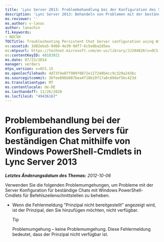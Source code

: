 ```yaml
---
title: 'Lync Server 2013: Problembehandlung bei der Konfiguration des Servers für beständigen Chat mithilfe von Windows PowerShell-Cmdlets'
description: 'Lync Server 2013: Behandeln von Problemen mit der beständigen Chat Serverkonfiguration mithilfe von Windows PowerShell-Cmdlets.'
ms.reviewer: ''
ms.author: v-lanac
author: lanachin
f1.keywords:
- NOCSH
TOCTitle: Troubleshooting Persistent Chat Server configuration using Windows PowerShell cmdlets
ms:assetid: 3d82eba5-9d68-4e30-9df7-6c5e8ba2d5ea
ms:mtpsurl: https://technet.microsoft.com/en-us/library/JJ204826(v=OCS.15)
ms:contentKeyID: 48183921
ms.date: 07/23/2014
manager: serdars
mtps_version: v=OCS.15
ms.openlocfilehash: 4d73f4e07f909f0872e127240b4cc9c329a243bc
ms.sourcegitcommit: 36fee89bb887bea4f18b19f17a8c69daf5bc423d
ms.translationtype: MT
ms.contentlocale: de-DE
ms.lasthandoff: 11/26/2020
ms.locfileid: "49436167"
---
```

# <a name="troubleshooting-persistent-chat-server-configuration-using-windows-powershell-cmdlets-in-lync-server-2013"></a>Problembehandlung bei der Konfiguration des Servers für beständigen Chat mithilfe von Windows PowerShell-Cmdlets in Lync Server 2013

<div data-xmlns="http://www.w3.org/1999/xhtml">

<div class="topic" data-xmlns="http://www.w3.org/1999/xhtml" data-msxsl="urn:schemas-microsoft-com:xslt" data-cs="https://msdn.microsoft.com/">

<div data-asp="https://msdn2.microsoft.com/asp">



</div>

<div id="mainSection">

<div id="mainBody">

<span> </span>

_**Letztes Änderungsdatum des Themas:** 2012-10-06_

Verwenden Sie die folgenden Problemumgehungen, um Probleme mit der Server Konfiguration für beständige Chats mit Windows PowerShell-Cmdlets für Befehlszeilenschnittstellen zu beheben.

  - Wenn die Fehlermeldung "Prinzipal nicht bereitgestellt" angezeigt wird, ist der Prinzipal, den Sie hinzufügen möchten, nicht verfügbar.
    
    <div>
    

    > [!TIP]  
    > Problemumgehung – keine Problemumgehung. Diese Fehlermeldung bedeutet, dass der Prinzipal nicht verfügbar ist.

    
    </div>

</div>

<span> </span>

</div>

</div>

</div>

